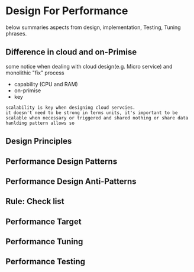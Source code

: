 # Design For Performance
below summaries aspects from design, implementation, Testing, Tuning phrases. 
## Difference in cloud and on-Primise
some notice when dealing with cloud design(e.g. Micro service) and monolithic "fix" process 
* capability (CPU and RAM) 
* on-primise
* key
```
scalability is key when designing cloud servcies. 
it doesn't need to be strong in terms units, it's important to be scalable when necessary or triggered and shared nothing or share data hanlding pattern allows so
```
## Design Principles
## Performance Design Patterns
## Performance Design Anti-Patterns
## Rule: Check list
## Performance Target
## Performance Tuning
## Performance Testing



